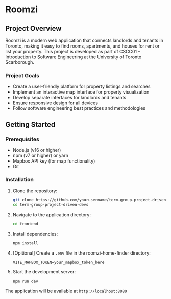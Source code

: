# Roomzi

## Project Overview
Roomzi is a modern web application that connects landlords and tenants in Toronto, making it easy to find rooms, apartments, and houses for rent or list your property. This project is developed as part of CSCC01 - Introduction to Software Engineering at the University of Toronto Scarborough.

### Project Goals
- Create a user-friendly platform for property listings and searches
- Implement an interactive map interface for property visualization
- Develop separate interfaces for landlords and tenants
- Ensure responsive design for all devices
- Follow software engineering best practices and methodologies


## Getting Started

### Prerequisites
- Node.js (v16 or higher)
- npm (v7 or higher) or yarn
- Mapbox API key (for map functionality)
- Git

### Installation
1. Clone the repository:
   ```bash
   git clone https://github.com/yourusername/term-group-project-driven-devs.git
   cd term-group-project-driven-devs
   ```

2. Navigate to the application directory:
   ```bash
   cd frontend
   ```

3. Install dependencies:
   ```bash
   npm install
   ```

4. [Opitional] Create a `.env` file in the roomzi-home-finder directory:
   ```
   VITE_MAPBOX_TOKEN=your_mapbox_token_here
   ```

5. Start the development server:
   ```bash
   npm run dev
   ```

The application will be available at `http://localhost:8080`